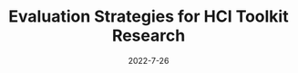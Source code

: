 ---
title: 'Evaluation Strategies for HCI Toolkit Research'
authors: 'David Ledo, Steven Houben, Jo Vermeulen, Nicolai Marquardt, Lora Oehlberg and Saul Greenberg'
venue: 'CHI 2018'
doi: 'https://doi.org/10.1145/3173574.3173610'
reason: 'Reference for evaluation strategies.'
picked_by: 'Biswaksen'
date: 2022-7-26
---